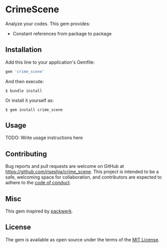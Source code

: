 # CrimeScene

Analyze your codes. This gem provides:

- Constant references from package to package

## Installation

Add this line to your application's Gemfile:

```ruby
gem 'crime_scene'
```

And then execute:

    $ bundle install

Or install it yourself as:

    $ gem install crime_scene

## Usage

TODO: Write usage instructions here

## Contributing

Bug reports and pull requests are welcome on GitHub at https://github.com/riseshia/crime_scene. This project is intended to be a safe, welcoming space for collaboration, and contributors are expected to adhere to the [code of conduct](https://github.com/riseshia/crime_scene/blob/master/CODE_OF_CONDUCT.md).

## Misc

This gem inspired by [packwerk](https://github.com/Shopify/packwerk).

## License

The gem is available as open source under the terms of the [MIT License](https://opensource.org/licenses/MIT).
